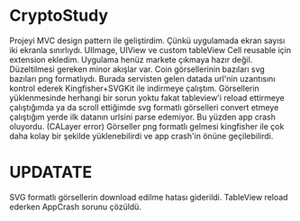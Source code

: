 # CryptoStudy

Projeyi MVC design pattern ile geliştirdim. Çünkü uygulamada ekran sayısı iki ekranla sınırlıydı. 
UIImage, UIView ve custom tableView Cell reusable için extension ekledim.
Uygulama henüz markete çıkmaya hazır değil. Düzeltilmesi gereken minor akışlar var. 
Coin görsellerinin bazıları svg bazıları png formatlıydı. Burada servisten gelen datada url'nin uzantısını kontrol ederek Kingfisher+SVGKit ile indirmeye çalıştım. 
Görsellerin yüklenmesinde herhangi bir sorun yoktu fakat tableview'i reload ettirmeye çalıştığımda ya da scroll ettiğimde svg formatlı görselleri convert etmeye çalıştığım yerde ilk datanın urlsini parse edemiyor.
Bu yüzden app crash oluyordu. (CALayer error)
Görseller png formatlı gelmesi kingfisher ile çok daha kolay bir şekilde yüklenebilirdi ve app crash'in önüne geçilebilirdi.

# UPDATATE

SVG formatlı görsellerin download edilme hatası giderildi. TableView reload ederken AppCrash sorunu çözüldü.
